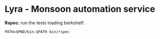 Lyra - Monsoon automation service
=================

**Rspec:** run the tests loading berkshelf:

    PATH=$PWD/bin:$PATH bin/rspec
    
